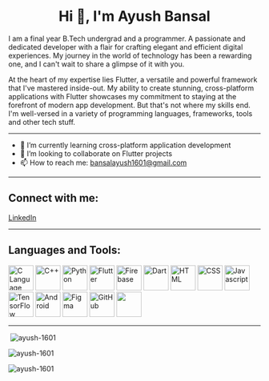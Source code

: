 <!-- ### Hi there 👋 -->
<h1 align="center">Hi 👋, I'm Ayush Bansal</h1>

I am a final year B.Tech undergrad and a programmer. A passionate and dedicated developer with a flair for crafting elegant and efficient digital experiences. My journey in the world of technology has been a rewarding one, and I can't wait to share a glimpse of it with you.

At the heart of my expertise lies Flutter, a versatile and powerful framework that I've mastered inside-out. My ability to create stunning, cross-platform applications with Flutter showcases my commitment to staying at the forefront of modern app development. But that's not where my skills end. I'm well-versed in a variety of programming languages, frameworks, tools and other tech stuff.

---

- 🌱 I’m currently learning cross-platform application development
- 👯 I’m looking to collaborate on Flutter projects
- 📫 How to reach me: bansalayush1601@gmail.com
  
---
<h2 align="left">Connect with me:</h2>

<p align="left">
  <a href="https://www.linkedin.com/in/ayush-bansal-67615520a/" target="_blank" rel="noreferrer">LinkedIn</a>
</p>

---
<h2 align="left">Languages and Tools:</h2>

<p>
  <img src="https://github.com/ayush-1601/ayush-1601/assets/83022390/ba5f5157-5e65-43b2-8a9a-9f8d1cdd6ca9.png" alt="C Language" width="50" height="50"/> 
<img src="https://github.com/ayush-1601/ayush-1601/assets/83022390/a4f73f51-c6d1-4be8-87ad-3a36f3be00a1" alt="C++" width="50" height="50"/> 
  <img src="https://github.com/ayush-1601/ayush-1601/assets/83022390/936f1195-accc-4254-91e5-261c4c753f5c" alt="Python" width="50" height="50"/> 
  <img src="https://github.com/ayush-1601/ayush-1601/assets/83022390/ece08f63-915c-4509-b09c-10bf594ce3c9.jpg" alt="Flutter" width="50" height="50"/> 
<img src="https://github.com/ayush-1601/ayush-1601/assets/83022390/2c6fea8a-f2c3-4750-b18d-302463f7edbf" alt="Firebase" width="50" height="50"/>
<img src="https://github.com/ayush-1601/ayush-1601/assets/83022390/13613908-cb2f-49b2-a817-f531cf0d2e8e" alt="Dart" width="50" height="50"/> 
<img src="https://github.com/ayush-1601/ayush-1601/assets/83022390/adf0ad0a-a955-49f3-83f1-b2fc8c8270c5" alt="HTML" width="50" height="50"/>
<img src="https://github.com/ayush-1601/ayush-1601/assets/83022390/b9ce704a-33db-493b-aefd-dbaf0c975133" alt="CSS" width="50" height="50"/> 
<img src="https://github.com/ayush-1601/ayush-1601/assets/83022390/1b690f32-6c08-4cef-9a1d-e31e4ee64b1c" alt="Javascript" width="50" height="50"/> 
<img src="https://github.com/ayush-1601/ayush-1601/assets/83022390/3982384d-4aee-4c4d-888c-eed9c14257da" alt="TensorFlow" width="50" height="50"/> 
<img src="https://github.com/ayush-1601/ayush-1601/assets/83022390/06bdb532-7b9a-415c-949b-123c5fbd6792" alt="Android" width="50" height="50"/>
<img src="https://github.com/ayush-1601/ayush-1601/assets/83022390/d528c977-4e47-4c3e-971c-6efcceb2b873" alt="Figma" width="50" height="50"/> 
<img src="https://github.com/ayush-1601/ayush-1601/assets/83022390/d3ed4d06-7276-4b3c-9421-f71b7960f1ae" alt="GitHub" width="50" height="50"/> 
<img src="https://www.vectorlogo.zone/logos/git-scm/git-scm-icon.svg" width="50" height="50"/> 
</p>

<!--![c 914x1024](https://github.com/ayush-1601/ayush-1601/assets/83022390/ba5f5157-5e65-43b2-8a9a-9f8d1cdd6ca9)-->


---

<p>&nbsp;<img align="center" src="https://github-readme-stats.vercel.app/api?username=ayush-1601&show_icons=true&locale=en" alt="ayush-1601" /></p>

<p><img align="center" src="https://github-readme-stats.vercel.app/api/top-langs?username=ayush-1601&show_icons=true&locale=en&layout=compact" alt="ayush-1601" /></p>

<p><img align="center" src="https://github-readme-streak-stats.herokuapp.com/?user=ayush-1601&" alt="ayush-1601" /></p>
<!--
**ayush-1601/ayush-1601** is a ✨ _special_ ✨ repository because its `README.md` (this file) appears on your GitHub profile.
Here are some ideas to get you started:
- 🔭 I’m currently working on ...
- 🌱 I’m currently learning ...
- 👯 I’m looking to collaborate on ...
- 🤔 I’m looking for help with ...
- 💬 Ask me about ...
- 📫 How to reach me: ...
- 😄 Pronouns: ...
- ⚡ Fun fact: ...
-->

<!--
**ayush-1601/ayush-1601** is a ✨ _special_ ✨ repository because its `README.md` (this file) appears on your GitHub profile.

Here are some ideas to get you started:

- 🔭 I’m currently working on ...
- 🌱 I’m currently learning ...
- 👯 I’m looking to collaborate on ...
- 🤔 I’m looking for help with ...
- 💬 Ask me about ...
- 📫 How to reach me: ...
- 😄 Pronouns: ...
- ⚡ Fun fact: ...
-->
